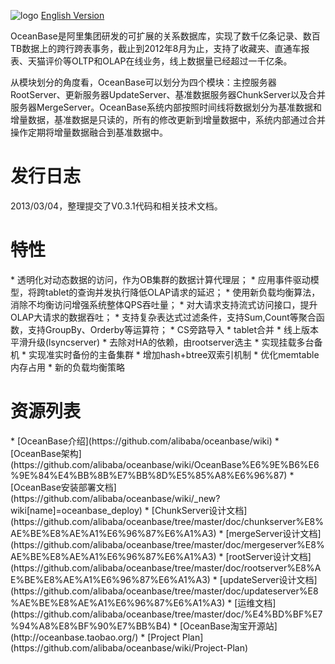 ![logo](https://raw.github.com/alibaba/oceanbase/master/doc/%E5%9B%BE%E7%89%87%E5%A4%B9/logo.jpg)
  [English Version](https://github.com/alibaba/oceanbase/wiki/Oceanbase)

OceanBase是阿里集团研发的可扩展的关系数据库，实现了数千亿条记录、数百TB数据上的跨行跨表事务，截止到2012年8月为止，支持了收藏夹、直通车报表、天猫评价等OLTP和OLAP在线业务，线上数据量已经超过一千亿条。

从模块划分的角度看，OceanBase可以划分为四个模块：主控服务器RootServer、更新服务器UpdateServer、基准数据服务器ChunkServer以及合并服务器MergeServer。OceanBase系统内部按照时间线将数据划分为基准数据和增量数据，基准数据是只读的，所有的修改更新到增量数据中，系统内部通过合并操作定期将增量数据融合到基准数据中。

<h1>发行日志</h1>
2013/03/04，整理提交了V0.3.1代码和相关技术文档。

<h1>特性</h1>
* 透明化对动态数据的访问，作为OB集群的数据计算代理层；  
* 应用事件驱动模型，将跨tablet的查询并发执行降低OLAP请求的延迟；  
* 使用新负载均衡算法，消除不均衡访问增强系统整体QPS吞吐量；  
* 对大请求支持流式访问接口，提升OLAP大请求的数据吞吐；  
* 支持复杂表达式过滤条件，支持Sum,Count等聚合函数，支持GroupBy、Orderby等运算符；  
* CS旁路导入    
* tablet合并  
* 线上版本平滑升级(lsyncserver)  
* 去除对HA的依赖，由rootserver选主  
* 实现挂载多台备机  
* 实现准实时备份的主备集群  
* 增加hash+btree双索引机制  
* 优化memtable内存占用  
* 新的负载均衡策略  

<h1>资源列表</h1>
* [OceanBase介绍](https://github.com/alibaba/oceanbase/wiki)
* [OceanBase架构](https://github.com/alibaba/oceanbase/wiki/OceanBase%E6%9E%B6%E6%9E%84%E4%BB%8B%E7%BB%8D%E5%85%A8%E6%96%87)
* [OceanBase安装部署文档](https://github.com/alibaba/oceanbase/wiki/_new?wiki[name]=oceanbase_deploy)
* [ChunkServer设计文档](https://github.com/alibaba/oceanbase/tree/master/doc/chunkserver%E8%AE%BE%E8%AE%A1%E6%96%87%E6%A1%A3)
* [mergeServer设计文档](https://github.com/alibaba/oceanbase/tree/master/doc/mergeserver%E8%AE%BE%E8%AE%A1%E6%96%87%E6%A1%A3)
* [rootServer设计文档](https://github.com/alibaba/oceanbase/tree/master/doc/rootserver%E8%AE%BE%E8%AE%A1%E6%96%87%E6%A1%A3)
* [updateServer设计文档](https://github.com/alibaba/oceanbase/tree/master/doc/updateserver%E8%AE%BE%E8%AE%A1%E6%96%87%E6%A1%A3)
* [运维文档](https://github.com/alibaba/oceanbase/tree/master/doc/%E4%BD%BF%E7%94%A8%E8%BF%90%E7%BB%B4)
* [OceanBase淘宝开源站](http://oceanbase.taobao.org/)
* [Project Plan](https://github.com/alibaba/oceanbase/wiki/Project-Plan) 
<br>
